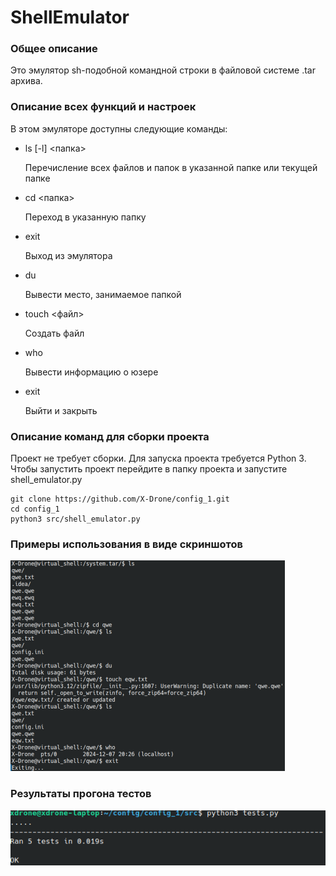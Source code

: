 # ShellEmulator
### Общее описание
Это эмулятор sh-подобной командной строки в файловой системе .tar архива.
### Описание всех функций и настроек
В этом эмуляторе доступны следующие команды:
- ls \[-l\] <папка>
  
  Перечисление всех файлов и папок в указанной папке или текущей папке
- cd <папка>
  
  Переход в указанную папку
- exit
  
  Выход из эмулятора
- du
  
  Вывести место, занимаемое папкой
- touch <файл>

  Создать файл
- who
  
  Вывести информацию о юзере
- exit

  Выйти и закрыть

### Описание команд для сборки проекта
Проект не требует сборки. Для запуска проекта требуется Python 3.
Чтобы запустить проект перейдите в папку проекта и запустите shell_emulator.py

```
git clone https://github.com/X-Drone/config_1.git
cd config_1
python3 src/shell_emulator.py
```

### Примеры использования в виде скриншотов
![alt text](images/image_1.png)

### Результаты прогона тестов
![alt text](images/image_2.png)
